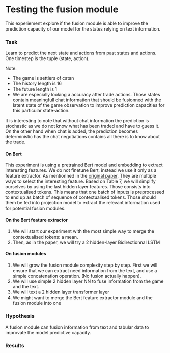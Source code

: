 # Testing the fusion module

This experiement explore if the fusion module is able to improve the prediction capacity of our model for the states relying on text information.

### Task
Learn to predict the next state and actions from past states and actions.
One timestep is the tuple (state, action).

Note:
- The game is settlers of catan
- The history length is 16
- The future length is 1
- We are especially looking a accuracy after trade actions. Those states contain meaningfull chat information that should be fusionned with the latent state of the game observation to improve prediction capacities for this particular state-action.

It is interesting to note that without chat information the prediction is stochastic as we do not know what has been traded and have to guess it. On the other hand when chat is added, the prediction becomes deterministic has the chat negotiations contains all there is to know about the trade.

#### On Bert
This experiment is using a pretrained Bert model and embedding to extract interesting features. We do not finetune Bert, instead we use it only as a feature extractor.
As mentionned in the [original paper](https://arxiv.org/pdf/1810.04805.pdf). They are multiple ways to select the interesting feature. Based on Table 7, we will simplify ourselves by using the last hidden layer features. Those consists into contextualised tokens. This means that one batch of inputs is preprocessed to end up as batch of sequence of contextualised tokens.
Those should them be fed into projection model to extract the relevant information used for potential fusion modules.

#### On the Bert feature extractor
1. We will start our experiment with the most simple way to merge the contextualised tokens: a mean.
2. Then, as in the paper, we will try a 2 hidden-layer Bidirectionnal LSTM

#### On fusion modules
1. We will grow the fusion module complexity step by step.
First we will ensure that we can extract need information from the text, and use a simple concatenation operation. (No fusion actually happen).
2. We will use simple 2 hidden layer NN to fuse information from the game and the text.
3. We will text a 2 hidden layer transformer layer
4. We might want to merge the Bert feature extractor module and the fusion module into one

### Hypothesis
A fusion module can fusion information from text and tabular data to improvate the model predictive capacity.

### Results

